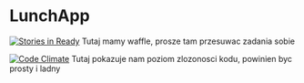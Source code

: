 LunchApp
========
[![Stories in Ready](https://badge.waffle.io/winiarski91/LunchApp.png?label=ready&title=Ready)](http://waffle.io/winiarski91/LunchApp)
Tutaj mamy waffle, prosze tam przesuwac zadania sobie

[![Code Climate](https://codeclimate.com/github/winiarski91/LunchApp/badges/gpa.svg)](https://codeclimate.com/github/winiarski91/LunchApp)
Tutaj pokazuje nam poziom zlozonosci kodu, powinien byc prosty i ladny
